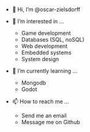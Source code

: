 - 👋 Hi, I’m @oscar-zielsdorff
- 👀 I’m interested in ...
  - Game development
  - Databases (SQL, noSQL)
  - Web development
  - Embedded systems
  - System design


- 🌱 I’m currently learning ...
  - Mongodb
  - Godot
  
  
- 📫 How to reach me ...
  - Send me an email
  - Message me on Github

<!---
oscar-zielsdorff/oscar-zielsdorff is a ✨ special ✨ repository because its `README.md` (this file) appears on your GitHub profile.
You can click the Preview link to take a look at your changes.
--->
